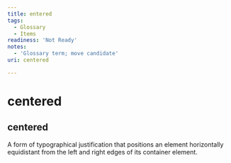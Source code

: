 ```yaml
---
title: entered
tags:
  - Glossary
  - Items
readiness: 'Not Ready'
notes:
  - 'Glossary term; move candidate'
uri: centered

---
```

# centered

## centered

A form of typographical justification that positions an element horizontally equidistant from the left and right edges of its container element.

